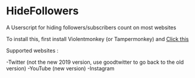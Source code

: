# HideFollowers
A Userscript for hiding followers/subscribers count on most websites

To install this, first install Violentmonkey (or Tampermonkey) and [Click this](https://github.com/CrocodileCroco/HideFollowers/raw/master/hidefollowers.user.js)

Supported websites :

-Twitter (not the new 2019 version, use goodtwitter to go back to the old version)
-YouTube (new version)
-Instagram
